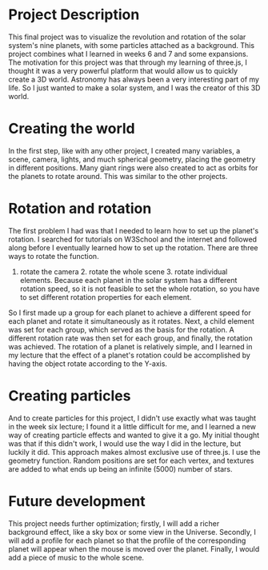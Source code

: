 # Project Description
This final project was to visualize the revolution and rotation of the solar system's nine planets, with some particles attached as a background. This project combines what I learned in weeks 6 and 7 and some expansions. The motivation for this project was that through my learning of three.js, I thought it was a very powerful platform that would allow us to quickly create a 3D world. Astronomy has always been a very interesting part of my life. So I just wanted to make a solar system, and I was the creator of this 3D world.
# Creating the world
In the first step, like with any other project, I created many variables, a scene, camera, lights, and much spherical geometry, placing the geometry in different positions. Many giant rings were also created to act as orbits for the planets to rotate around. This was similar to the other projects.
# Rotation and rotation
The first problem I had was that I needed to learn how to set up the planet's rotation. I searched for tutorials on W3School and the internet and followed along before I eventually learned how to set up the rotation. There are three ways to rotate the function.
1. rotate the camera 2. rotate the whole scene 3. rotate individual elements.
Because each planet in the solar system has a different rotation speed, so it is not feasible to set the whole rotation, so you have to set different rotation properties for each element.

So I first made up a group for each planet to achieve a different speed for each planet and rotate it simultaneously as it rotates. Next, a child element was set for each group, which served as the basis for the rotation. A different rotation rate was then set for each group, and finally, the rotation was achieved.
The rotation of a planet is relatively simple, and I learned in my lecture that the effect of a planet's rotation could be accomplished by having the object rotate according to the Y-axis.


# Creating particles
And to create particles for this project, I didn't use exactly what was taught in the week six lecture; I found it a little difficult for me, and I learned a new way of creating particle effects and wanted to give it a go. My initial thought was that if this didn't work, I would use the way I did in the lecture, but luckily it did.
This approach makes almost exclusive use of three.js. I use the geometry function. Random positions are set for each vertex, and textures are added to what ends up being an infinite (5000) number of stars.

# Future development
This project needs further optimization; firstly, I will add a richer background effect, like a sky box or some view in the Universe. Secondly, I will add a profile for each planet so that the profile of the corresponding planet will appear when the mouse is moved over the planet. Finally, I would add a piece of music to the whole scene.
